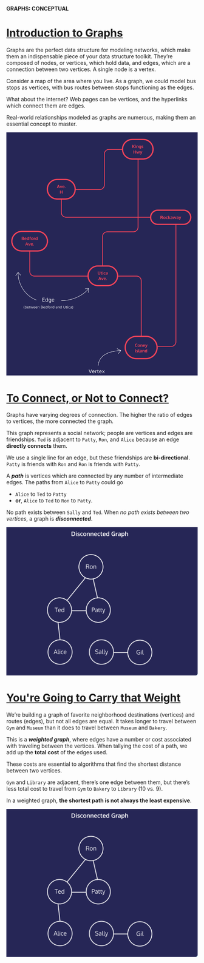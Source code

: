 #### GRAPHS: CONCEPTUAL

# [Introduction to Graphs](https://www.codecademy.com/courses/complex-data-structures/lessons/conceptual-graphs/exercises/conceptual-graphs-intro)

Graphs are the perfect data structure for modeling networks, which make them an indispensable piece of your data structure toolkit. 
They’re composed of nodes, or vertices, which hold data, and edges, which are a connection between two vertices. 
A single node is a vertex.

Consider a map of the area where you live. 
As a graph, we could model bus stops as vertices, with bus routes between stops functioning as the edges.

What about the internet? 
Web pages can be vertices, and the hyperlinks which connect them are edges.

Real-world relationships modeled as graphs are numerous, making them an essential concept to master.
<p align="center">
  <img src="route_map.svg" width="600" alt="Introduction to Graphs" />
</p>

# [To Connect, or Not to Connect?](https://www.codecademy.com/courses/complex-data-structures/lessons/conceptual-graphs/exercises/conceptual-graphs-connected)

Graphs have varying degrees of connection. 
The higher the ratio of edges to vertices, the more connected the graph.

This graph represents a social network; 
people are vertices and edges are friendships. 
`Ted` is adjacent to `Patty`, `Ron`, and `Alice` because an edge **directly connects** them.

We use a single line for an edge, but these friendships are **bi-directional**. 
`Patty` is friends with `Ron` and `Ron` is friends with `Patty`.

A ***path*** is vertices which are connected by any number of intermediate edges. 
The paths from `Alice` to `Patty` could go 
* `Alice` to `Ted` to `Patty` 
* **or**, `Alice` to `Ted` to `Ron` to `Patty`.

No path exists between `Sally` and `Ted`. 
When *no path exists between two vertices*, a graph is ***disconnected***.
<p align="center">
  <img src="disconnected_graph.svg" width="600" alt="disconnected graph" />
</p>

# [You're Going to Carry that Weight](https://www.codecademy.com/courses/complex-data-structures/lessons/conceptual-graphs/exercises/conceptual-graphs-weight)

We’re building a graph of favorite neighborhood destinations (vertices) and routes (edges), but not all edges are equal. 
It takes longer to travel between `Gym` and `Museum` than it does to travel between `Museum` and `Bakery`.

This is a ***weighted graph***, where edges have a number or cost associated with traveling between the vertices. 
When tallying the cost of a path, we add up the **total cost** of the edges used.

These costs are essential to algorithms that find the shortest distance between two vertices.

`Gym` and `Library` are adjacent, there’s one edge between them, but there’s less total cost to travel from `Gym` to `Bakery` to `Library` (10 vs. 9).

In a weighted graph, **the shortest path is not always the least expensive**.
<p align="center">
  <img src="disconnected_graph.svg" width="600" alt="disconnected graph" />
</p>






